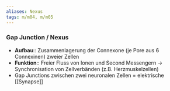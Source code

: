 ```yaml
---
aliases: Nexus
tags: m/m04, m/m05
---
```

### Gap Junction / Nexus
- **Aufbau**:: Zusammenlagerung der Connexone (je Pore aus 6 Connexinen) zweier Zellen
- **Funktion**:: Freier Fluss von Ionen und Second Messengern → Synchronisation von Zellverbänden (z.B. Herzmuskelzellen)
- Gap Junctions zwischen zwei neuronalen Zellen = elektrische [[Synapse]]